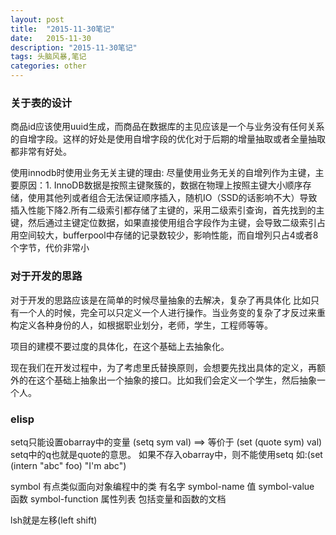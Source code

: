 ```yaml
---
layout: post
title:  "2015-11-30笔记"
date:   2015-11-30
description: "2015-11-30笔记"
tags: 头脑风暴,笔记
categories: other
---
```


### 关于表的设计
商品id应该使用uuid生成，而商品在数据库的主见应该是一个与业务没有任何关系的自增字段。这样的好处是使用自增字段的优化对于后期的增量抽取或者全量抽取都非常有好处。

使用innodb时使用业务无关主键的理由:
尽量使用业务无关的自增列作为主键，主要原因：1. InnoDB数据是按照主键聚簇的，数据在物理上按照主键大小顺序存储，使用其他列或者组合无法保证顺序插入，随机IO（SSD的话影响不大）导致插入性能下降2.所有二级索引都存储了主键的，采用二级索引查询，首先找到的主键，然后通过主键定位数据，如果直接使用组合字段作为主键，会导致二级索引占用空间较大，bufferpool中存储的记录数较少，影响性能，而自增列只占4或者8个字节，代价非常小


### 对于开发的思路
对于开发的思路应该是在简单的时候尽量抽象的去解决，复杂了再具体化
比如只有一个人的时候，完全可以只定义一个人进行操作。当业务变的复杂了才反过来重构定义各种身份的人，如根据职业划分，老师，学生，工程师等等。

项目的建模不要过度的具体化，在这个基础上去抽象化。

现在我们在开发过程中，为了考虑里氏替换原则，会想要先找出具体的定义，再额外的在这个基础上抽象出一个抽象的接口。比如我们会定义一个学生，然后抽象一个人。


### elisp
setq只能设置obarray中的变量
(setq sym val)  ==> 等价于 (set (quote sym) val)
setq中的q也就是quote的意思。
如果不存入obarray中，则不能使用setq
如:(set (intern "abc" foo) "I'm abc")

symbol 有点类似面向对象编程中的类
有名字 symbol-name
值 symbol-value
函数 symbol-function
属性列表 包括变量和函数的文档

lsh就是左移(left shift)
